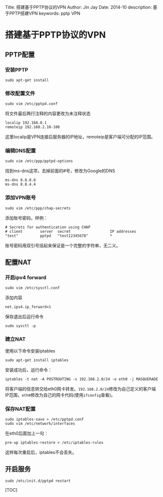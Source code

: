 Title:  搭建基于PPTP协议的VPN
Author: Jin Jay
Date:    2014-10
description: 基于PPTP搭建VPN
keywords:   pptp
            VPN


# 搭建基于PPTP协议的VPN
## PPTP配置
### 安装PPTP

    sudo apt-get install 

### 修改配置文件

    sudo vim /etc/pptpd.conf
将文件最后两行注释的内容更改为未注释状态

    localip 192.168.0.1
    remoteip 192.168.2.10-100
这里localip是VPN连接后服务器的IP地址，remoteip是客户端可分配的IP范围。

### 编辑DNS配置

    sudo vim /etc/ppp/pptpd-options
找到ms-dns这项，去掉前面的#号，修改为Google的DNS

    ms-dns 8.8.8.8
    ms-dns 8.8.4.4

### 添加VPN账号

    sudo vim /etc/ppp/chap-secrets
添加账号密码，样例：

    # Secrets for authentication using CHAP
    # client        server  secret                  IP addresses
    "test"          pptpd   "test12345678"          *
账号密码用双引号括起来保证是一个完整的字符串，无二义。

## 配置NAT
### 开启ipv4 forward

    sudo vim /etc/sysctl.conf
添加内容

    net.ipv4.ip_forward=1
保存退出后运行命令

    sudo sysctl -p

### 建立NAT
使用以下命令安装iptables

    sudo apt-get install iptables
安装成功后，运行命令：

    iptables -t nat -A POSTROUTING -s 192.168.2.0/24 -o eth0 -j MASQUERADE
将客户端的信息转交给eth0网卡转发。`192.168.2.0/24`修改为自己定义的客户端IP范围，`eth0`修改为自己的网卡代码(使用`ifconfig`查看)。

### 保存NAT配置

    sudo iptables-save > /etc/pptpd.conf
    sudo vim /etc/network/interfaces
在eth0后面加上一句：
    
    pre-up iptables-restore < /etc/iptables-rules
这样每次重启后，iptables不会丢失。

## 开启服务

    sudo /etc/init.d/pptpd restart




[TOC]